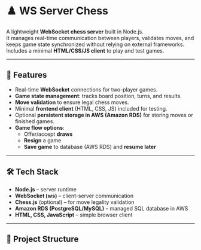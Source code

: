 # ♟️ WS Server Chess

A lightweight **WebSocket chess server** built in Node.js.  
It manages real-time communication between players, validates moves, and keeps game state synchronized without relying on external frameworks.  
Includes a minimal **HTML/CSS/JS client** to play and test games.

---

## 🚀 Features
- Real-time **WebSocket** connections for two-player games.  
- **Game state management**: tracks board position, turns, and results.  
- **Move validation** to ensure legal chess moves.  
- Minimal **frontend client** (HTML, CSS, JS) included for testing.  
- Optional **persistent storage in AWS (Amazon RDS)** for storing moves or finished games.
- **Game flow options**:
  - Offer/accept **draws**  
  - **Resign** a game  
  - **Save game** to database (AWS RDS) and **resume later**  

---

## 🛠️ Tech Stack
- **Node.js** – server runtime  
- **WebSocket (ws)** – client-server communication  
- **Chess.js** (optional) – for move legality validation  
- **Amazon RDS (PostgreSQL/MySQL)** – managed SQL database in AWS  
- **HTML, CSS, JavaScript** – simple browser client  

---

## 📂 Project Structure
